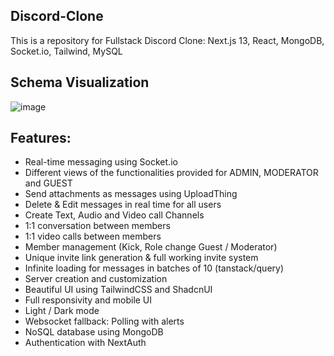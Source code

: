 ## Discord-Clone

This is a repository for Fullstack Discord Clone: Next.js 13, React, MongoDB, Socket.io, Tailwind, MySQL

## Schema Visualization
![image](https://github.com/vanshp2002/discord-clone/assets/75676494/c360381e-45d1-4466-817e-1c48604b1596)


## Features:

- Real-time messaging using Socket.io
- Different views of the functionalities provided for ADMIN, MODERATOR and GUEST
- Send attachments as messages using UploadThing
- Delete & Edit messages in real time for all users
- Create Text, Audio and Video call Channels
- 1:1 conversation between members
- 1:1 video calls between members
- Member management (Kick, Role change Guest / Moderator)
- Unique invite link generation & full working invite system
- Infinite loading for messages in batches of 10 (tanstack/query)
- Server creation and customization
- Beautiful UI using TailwindCSS and ShadcnUI
- Full responsivity and mobile UI
- Light / Dark mode
- Websocket fallback: Polling with alerts
- NoSQL database using MongoDB
- Authentication with NextAuth
